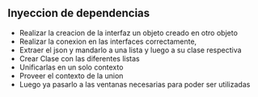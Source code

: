 ## Inyeccion de dependencias


- Realizar la creacion de la interfaz un objeto creado en otro objeto
- Realizar la conexion en las interfaces correctamente,
- Extraer el json y mandarlo a una lista y luego a su clase respectiva
- Crear Clase con las diferentes listas
- Unificarlas en un solo contexto
- Proveer el contexto de la union
- Luego ya pasarlo a las ventanas necesarias para poder ser utilizadas